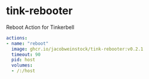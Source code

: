 # tink-rebooter
Reboot Action for Tinkerbell

```yaml
actions:
- name: "reboot"
  image: ghcr.io/jacobweinstock/tink-rebooter:v0.2.1
  timeout: 90
  pid: host
  volumes:
  - /:/host
```
